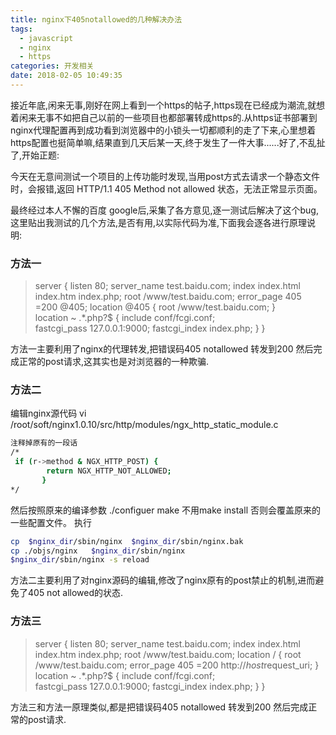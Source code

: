 ```yaml
---
title: nginx下405notallowed的几种解决办法
tags:
  - javascript
  - nginx
  - https
categories: 开发相关
date: 2018-02-05 10:49:35
---
```

接近年底,闲来无事,刚好在网上看到一个https的帖子,https现在已经成为潮流,就想着闲来无事不如把自己以前的一些项目也都部署转成https的.从https证书部署到nginx代理配置再到成功看到浏览器中的小锁头一切都顺利的走了下来,心里想着https配置也挺简单嘛,结果直到几天后某一天,终于发生了一件大事......好了,不乱扯了,开始正题:

今天在无意间测试一个项目的上传功能时发现,当用post方式去请求一个静态文件时，会报错,返回 HTTP/1.1 405 Method not allowed 状态，无法正常显示页面。 

最终经过本人不懈的百度 google后,采集了各方意见,逐一测试后解决了这个bug,这里贴出我测试的几个方法,是否有用,以实际代码为准,下面我会逐各进行原理说明:

### 方法一

>server
{
   listen       80;
   server_name  test.baidu.com;
   index index.html index.htm index.php;
   root  /www/test.baidu.com;
   error_page   405 =200 @405;
   location @405
   {
       root  /www/test.baidu.com;
   }    
  location ~ .*.php?$
   {
       include conf/fcgi.conf;     
       fastcgi_pass  127.0.0.1:9000;
       fastcgi_index index.php;
   }
}

方法一主要利用了nginx的代理转发,把错误码405 notallowed 转发到200 然后完成正常的post请求,这其实也是对浏览器的一种欺骗.



### 方法二

编辑nginx源代码
vi /root/soft/nginx1.0.10/src/http/modules/ngx_http_static_module.c

``` bash
注释掉原有的一段话
/*   
 if (r->method & NGX_HTTP_POST) {
        return NGX_HTTP_NOT_ALLOWED;
       }
*/
```
然后按照原来的编译参数  ./configuer  make  不用make install 否则会覆盖原来的一些配置文件。
执行

``` bash
cp  $nginx_dir/sbin/nginx  $nginx_dir/sbin/nginx.bak
cp ./objs/nginx   $nginx_dir/sbin/nginx
$nginx_dir/sbin/nginx -s reload
```

方法二主要利用了对nginx源码的编辑,修改了nginx原有的post禁止的机制,进而避免了405 not allowed的状态.



### 方法三

>server
{
   listen       80;
   server_name  test.baidu.com;
   index index.html index.htm index.php;
   root  /www/test.baidu.com;
     location /
    {
      root /www/test.baidu.com;
      error_page 405 =200 http://$host$request_uri;
      }
      location ~ .*.php?$
   {
       include conf/fcgi.conf;    
       fastcgi_pass  127.0.0.1:9000;
       fastcgi_index index.php;
   }
}

方法三和方法一原理类似,都是把错误码405 notallowed 转发到200 然后完成正常的post请求.



